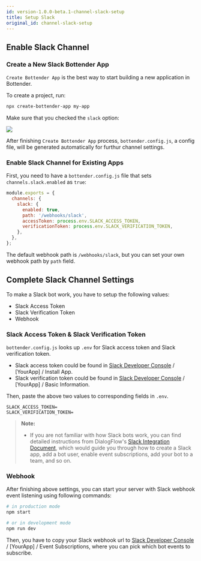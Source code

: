 ```yaml
---
id: version-1.0.0-beta.1-channel-slack-setup
title: Setup Slack
original_id: channel-slack-setup
---
```


## Enable Slack Channel

### Create a New Slack Bottender App

`Create Bottender App` is the best way to start building a new application in Bottender.

To create a project, run:

```sh
npx create-bottender-app my-app
```

Make sure that you checked the `slack` option:

![](https://user-images.githubusercontent.com/3382565/67851225-f2b7f200-fb44-11e9-8c86-eee0cbd7cb0d.png)

After finishing `Create Bottender App` process, `bottender.config.js`, a config file, will be generated automatically for furthur channel settings.

### Enable Slack Channel for Existing Apps

First, you need to have a `bottender.config.js` file that sets `channels.slack.enabled` as `true`:

```js
module.exports = {
  channels: {
    slack: {
      enabled: true,
      path: '/webhooks/slack',
      accessToken: process.env.SLACK_ACCESS_TOKEN,
      verificationToken: process.env.SLACK_VERIFICATION_TOKEN,
    },
  },
};
```

The default webhook path is `/webhooks/slack`, but you can set your own webhook path by `path` field.

## Complete Slack Channel Settings

To make a Slack bot work, you have to setup the following values:

- Slack Access Token
- Slack Verification Token
- Webhook

### Slack Access Token & Slack Verification Token

`bottender.config.js` looks up `.env` for Slack access token and Slack verification token.

- Slack access token could be found in [Slack Developer Console](https://api.slack.com/apps) / [YourApp] / Install App.
- Slack verification token could be found in [Slack Developer Console](https://api.slack.com/apps) / [YourApp] / Basic Information.

Then, paste the above two values to corresponding fields in `.env`.

```
SLACK_ACCESS_TOKEN=
SLACK_VERIFICATION_TOKEN=
```

> **Note:**
>
> - If you are not familiar with how Slack bots work, you can find detailed instructions from DialogFlow's [Slack Integration Document](https://cloud.google.com/dialogflow/docs/integrations/slack), which would guide you through how to create a Slack app, add a bot user, enable event subscriptions, add your bot to a team, and so on.

### Webhook

After finishing above settings, you can start your server with Slack webhook event listening using following commands:

```sh
# in production mode
npm start

# or in development mode
npm run dev
```

Then, you have to copy your Slack webhook url to [Slack Developer Console](https://api.slack.com/apps) / [YourApp] / Event Subscriptions, where you can pick which bot events to subscribe.
